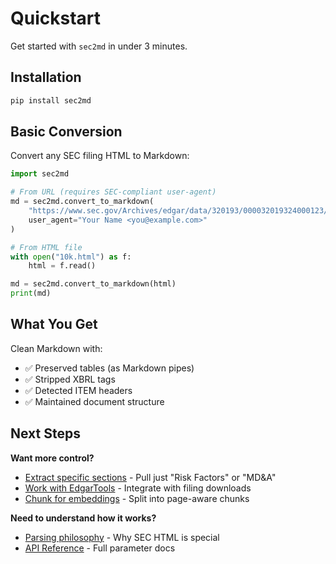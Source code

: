 # Quickstart

Get started with `sec2md` in under 3 minutes.

## Installation

```bash
pip install sec2md
```

## Basic Conversion

Convert any SEC filing HTML to Markdown:

```python
import sec2md

# From URL (requires SEC-compliant user-agent)
md = sec2md.convert_to_markdown(
    "https://www.sec.gov/Archives/edgar/data/320193/000032019324000123/aapl-20240928.htm",
    user_agent="Your Name <you@example.com>"
)

# From HTML file
with open("10k.html") as f:
    html = f.read()

md = sec2md.convert_to_markdown(html)
print(md)
```

## What You Get

Clean Markdown with:
- ✅ Preserved tables (as Markdown pipes)
- ✅ Stripped XBRL tags
- ✅ Detected ITEM headers
- ✅ Maintained document structure

## Next Steps

**Want more control?**

- [Extract specific sections](usage/sections.md) - Pull just "Risk Factors" or "MD&A"
- [Work with EdgarTools](usage/edgartools.md) - Integrate with filing downloads
- [Chunk for embeddings](usage/chunking.md) - Split into page-aware chunks

**Need to understand how it works?**

- [Parsing philosophy](concepts/parsing-philosophy.md) - Why SEC HTML is special
- [API Reference](api/convert_to_markdown.md) - Full parameter docs
